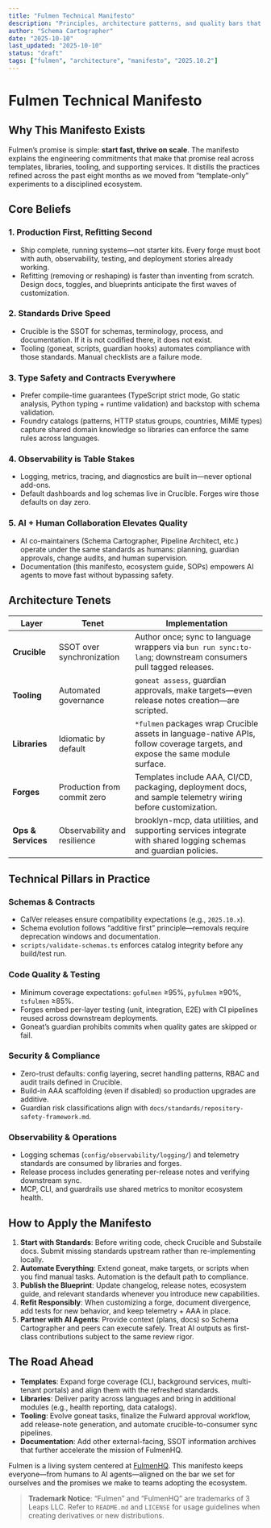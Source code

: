 ```yaml
---
title: "Fulmen Technical Manifesto"
description: "Principles, architecture patterns, and quality bars that define the Fulmen ecosystem"
author: "Schema Cartographer"
date: "2025-10-10"
last_updated: "2025-10-10"
status: "draft"
tags: ["fulmen", "architecture", "manifesto", "2025.10.2"]
---
```


# Fulmen Technical Manifesto

## Why This Manifesto Exists

Fulmen’s promise is simple: **start fast, thrive on scale**. The manifesto explains
the engineering commitments that make that promise real across templates, libraries,
tooling, and supporting services. It distills the practices refined across the past
eight months as we moved from “template-only” experiments to a disciplined ecosystem.

## Core Beliefs

### 1. Production First, Refitting Second

- Ship complete, running systems—not starter kits. Every forge must boot with auth,
  observability, testing, and deployment stories already working.
- Refitting (removing or reshaping) is faster than inventing from scratch. Design docs,
  toggles, and blueprints anticipate the first waves of customization.

### 2. Standards Drive Speed

- Crucible is the SSOT for schemas, terminology, process, and documentation. If it is not codified there, it does not exist.
- Tooling (goneat, scripts, guardian hooks) automates compliance with those standards.
  Manual checklists are a failure mode.

### 3. Type Safety and Contracts Everywhere

- Prefer compile-time guarantees (TypeScript strict mode, Go static analysis, Python
  typing + runtime validation) and backstop with schema validation.
- Foundry catalogs (patterns, HTTP status groups, countries, MIME types) capture shared
  domain knowledge so libraries can enforce the same rules across languages.

### 4. Observability is Table Stakes

- Logging, metrics, tracing, and diagnostics are built in—never optional add-ons.
- Default dashboards and log schemas live in Crucible. Forges wire those defaults on
  day zero.

### 5. AI + Human Collaboration Elevates Quality

- AI co-maintainers (Schema Cartographer, Pipeline Architect, etc.) operate under the
  same standards as humans: planning, guardian approvals, change audits, and human
  supervision.
- Documentation (this manifesto, ecosystem guide, SOPs) empowers AI agents to move fast
  without bypassing safety.

## Architecture Tenets

| Layer              | Tenet                        | Implementation                                                                                                                |
| ------------------ | ---------------------------- | ----------------------------------------------------------------------------------------------------------------------------- |
| **Crucible**       | SSOT over synchronization    | Author once; sync to language wrappers via `bun run sync:to-lang`; downstream consumers pull tagged releases.                 |
| **Tooling**        | Automated governance         | `goneat assess`, guardian approvals, make targets—even release notes creation—are scripted.                                   |
| **Libraries**      | Idiomatic by default         | `*fulmen` packages wrap Crucible assets in language-native APIs, follow coverage targets, and expose the same module surface. |
| **Forges**         | Production from commit zero  | Templates include AAA, CI/CD, packaging, deployment docs, and sample telemetry wiring before customization.                   |
| **Ops & Services** | Observability and resilience | brooklyn-mcp, data utilities, and supporting services integrate with shared logging schemas and guardian policies.            |

## Technical Pillars in Practice

### Schemas & Contracts

- CalVer releases ensure compatibility expectations (e.g., `2025.10.x`).
- Schema evolution follows “additive first” principle—removals require deprecation
  windows and documentation.
- `scripts/validate-schemas.ts` enforces catalog integrity before any build/test run.

### Code Quality & Testing

- Minimum coverage expectations: `gofulmen` ≥95%, `pyfulmen` ≥90%, `tsfulmen` ≥85%.
- Forges embed per-layer testing (unit, integration, E2E) with CI pipelines reused
  across downstream deployments.
- Goneat’s guardian prohibits commits when quality gates are skipped or fail.

### Security & Compliance

- Zero-trust defaults: config layering, secret handling patterns, RBAC and audit trails
  defined in Crucible.
- Build-in AAA scaffolding (even if disabled) so production upgrades are additive.
- Guardian risk classifications align with `docs/standards/repository-safety-framework.md`.

### Observability & Operations

- Logging schemas (`config/observability/logging/`) and telemetry standards are consumed
  by libraries and forges.
- Release process includes generating per-release notes and verifying downstream sync.
- MCP, CLI, and guardrails use shared metrics to monitor ecosystem health.

## How to Apply the Manifesto

1. **Start with Standards**: Before writing code, check Crucible and Substaile docs.
   Submit missing standards upstream rather than re-implementing locally.
2. **Automate Everything**: Extend goneat, make targets, or scripts when you find manual
   tasks. Automation is the default path to compliance.
3. **Publish the Blueprint**: Update changelog, release notes, ecosystem guide, and
   relevant standards whenever you introduce new capabilities.
4. **Refit Responsibly**: When customizing a forge, document divergence, add tests for
   new behavior, and keep telemetry + AAA in place.
5. **Partner with AI Agents**: Provide context (plans, docs) so Schema Cartographer and
   peers can execute safely. Treat AI outputs as first-class contributions subject to the
   same review rigor.

## The Road Ahead

- **Templates**: Expand forge coverage (CLI, background services, multi-tenant portals)
  and align them with the refreshed standards.
- **Libraries**: Deliver parity across languages and bring in additional modules
  (e.g., health reporting, data catalogs).
- **Tooling**: Evolve goneat tasks, finalize the Fulward approval workflow, add
  release-note generation, and automate crucible-to-consumer sync pipelines.
- **Documentation**: Add other external-facing, SSOT information archives that further
  accelerate the mission of FulmenHQ.

Fulmen is a living system centered at [FulmenHQ](https://github.com/fulmenhq). This manifesto keeps everyone—from humans to AI agents—aligned
on the bar we set for ourselves and the promises we make to teams adopting the ecosystem.

> **Trademark Notice**: “Fulmen” and “FulmenHQ” are trademarks of 3 Leaps LLC. Refer to
> `README.md` and `LICENSE` for usage guidelines when creating derivatives or new
> distributions.
